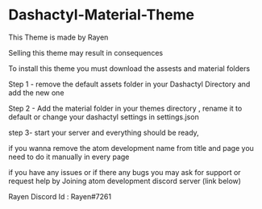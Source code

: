 # Dashactyl-Material-Theme

This Theme is made by Rayen

Selling this theme may result in consequences

To install this theme you must download the assests and material folders

Step 1 - remove the default assets folder in your Dashactyl Directory and add the new one 

Step 2 - Add the material folder in your themes directory , rename it to default or change your dashactyl settings in settings.json

step 3- start your server and everything should be ready, 

if you wanna remove the atom development name from title and page you need to do it manually in every page

if you have any issues or if there any bugs you may ask for support or request help by Joining atom development discord server (link below) 


Rayen Discord Id : Rayen#7261
